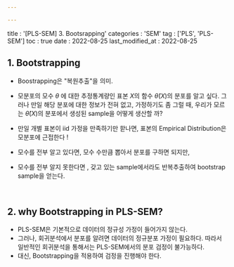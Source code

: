 ```yaml
---

---
```


title : '[PLS-SEM] 3. Bootsrapping'
categories : 'SEM'
tag : ['PLS', 'PLS-SEM']
toc : true
date : 2022-08-25
last_modified_at : 2022-08-25



## 1. Bootstrapping

- Boostrapping은 "복원추출"을 의미. 
- 모분포의 모수 $\theta$ 에 대한 추정통계량인 표본 $X$의 함수 $\hat \theta (X)$의 분포를 알고 싶다. 그러나 만일 해당 분포에 대한 정보가 전혀 없고, 가정하기도 좀 그럴 때, 우리가 모르는  $\hat \theta (X)$의 분포에서 생성된 sample을 어떻게 생산할 까?
- 만일 개별 표본이 iid 가정을 만족하기만 핟나면, 표본의 Empirical Distribution은 모분포에 근접한다 ! 

- 모수를 전부 알고 있다면, 모수 수만큼 뽑아서 분포를 구하면 되지만, 
- 모수를 전부 알지 못한다면 , 갖고 있는 sample에서라도 반복추출하여 bootstrap sample을 얻는다. 





<br>

## 2. why Bootstrapping in PLS-SEM?

- PLS-SEM은 기본적으로 데이터의 정규성 가정이 들어가지 않는다. 
- 그러나, 회귀분석에서 분포를 알려면 데이터의 정규분포 가정이 필요하다. 따라서 일반적인 회귀분석을 통해서는 PLS-SEM에서의 분포 검정이 불가능하다.
- 대신, Bootstrapping을 적용하여 검정을 진행해야 한다.
